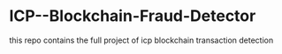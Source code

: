 # ICP--Blockchain-Fraud-Detector
this repo contains the full project of icp blockchain transaction detection 

